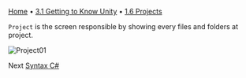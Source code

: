 [Home](../../HomeEN.md) • [3.1 Getting to Know Unity](#) • [1.6 Projects](#)

`Project` is the screen responsible by showing every files and folders at project.

![Project01](https://cdn.discordapp.com/attachments/859440081462493194/859767931021164564/unknown.png)

Next [Syntax C#](./2.syntax_eng.md)